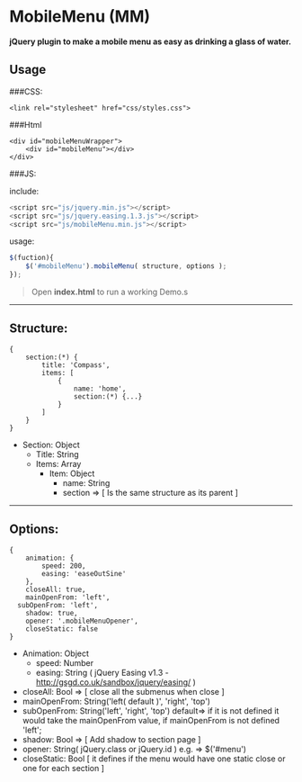# MobileMenu (MM)
**jQuery plugin to make a mobile menu as easy as drinking a glass of water.**

## Usage

###CSS:
```
<link rel="stylesheet" href="css/styles.css">
```
###Html
```
<div id="mobileMenuWrapper">
	<div id="mobileMenu"></div>
</div>
```
###JS:

include:
```javascript
<script src="js/jquery.min.js"></script>
<script src="js/jquery.easing.1.3.js"></script>
<script src="js/mobileMenu.min.js"></script>
```
usage:
```javascript
$(fuction){
	$('#mobileMenu').mobileMenu( structure, options );
});
```
>
> Open **index.html** to run a working Demo.s
>

----------
## Structure:
    {
		section:(*) {
			title: 'Compass',
			items: [
				{
					name: 'home',
					section:(*) {...}
				}
			]
		}
    }



 - Section: Object
	 - Title: String
	 - Items: Array
		- Item: Object
		  - name: String
		  - section ⇒ [ Is the same structure as its parent ]


----------

## Options:

    {
	    animation: {
		    speed: 200,
		    easing: 'easeOutSine'
	    },
	    closeAll: true,
	    mainOpenFrom: 'left',
      subOpenFrom: 'left',
	    shadow: true,
	    opener: '.mobileMenuOpener',
	    closeStatic: false
	}

 - Animation: Object
	 - speed: Number
	 - easing: String ( jQuery Easing v1.3 - http://gsgd.co.uk/sandbox/jquery/easing/ )
 - closeAll: Bool => [ close all the submenus when close ]
 - mainOpenFrom: String('left( default )', 'right', 'top')
 - subOpenFrom: String('left', 'right', 'top') default=> if it is not defined it would take the mainOpenFrom value, if mainOpenFrom is not defined 'left';
 - shadow: Bool => [ Add shadow to section page ]
 - opener: String( jQuery.class or jQuery.id ) e.g. => $('#menu')
 - closeStatic: Bool [ it defines if the menu would have one static close or one for each section ]
